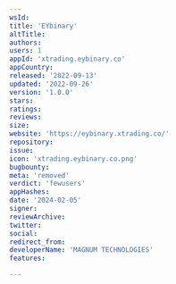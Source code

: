 ```yaml
---
wsId: 
title: 'EYbinary'
altTitle: 
authors: 
users: 1
appId: 'xtrading.eybinary.co'
appCountry: 
released: '2022-09-13'
updated: '2022-09-26'
version: '1.0.0'
stars: 
ratings: 
reviews: 
size: 
website: 'https://eybinary.xtrading.co/'
repository: 
issue: 
icon: 'xtrading.eybinary.co.png'
bugbounty: 
meta: 'removed'
verdict: 'fewusers'
appHashes: 
date: '2024-02-05'
signer: 
reviewArchive: 
twitter: 
social: 
redirect_from: 
developerName: 'MAGNUM TECHNOLOGIES'
features: 

---
```


